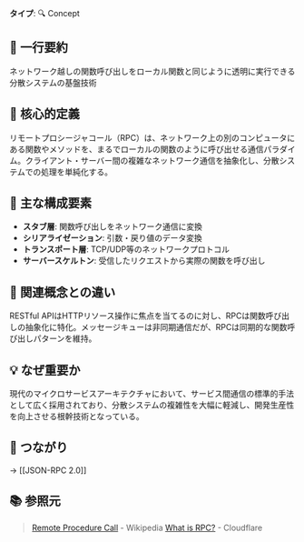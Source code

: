 **タイプ**: 🔍 Concept

## 📝 一行要約
ネットワーク越しの関数呼び出しをローカル関数と同じように透明に実行できる分散システムの基盤技術

## 🎯 核心的定義
リモートプロシージャコール（RPC）は、ネットワーク上の別のコンピュータにある関数やメソッドを、まるでローカルの関数のように呼び出せる通信パラダイム。クライアント・サーバー間の複雑なネットワーク通信を抽象化し、分散システムでの処理を単純化する。

## 🌟 主な構成要素
- **スタブ層**: 関数呼び出しをネットワーク通信に変換
- **シリアライゼーション**: 引数・戻り値のデータ変換
- **トランスポート層**: TCP/UDP等のネットワークプロトコル
- **サーバースケルトン**: 受信したリクエストから実際の関数を呼び出し

## 🔄 関連概念との違い
RESTful APIはHTTPリソース操作に焦点を当てるのに対し、RPCは関数呼び出しの抽象化に特化。メッセージキューは非同期通信だが、RPCは同期的な関数呼び出しパターンを維持。

## 💡 なぜ重要か
現代のマイクロサービスアーキテクチャにおいて、サービス間通信の標準的手法として広く採用されており、分散システムの複雑性を大幅に軽減し、開発生産性を向上させる根幹技術となっている。

## 🔗 つながり
→ [[JSON-RPC 2.0]]

## 📚 参照元
> [Remote Procedure Call](https://en.wikipedia.org/wiki/Remote_procedure_call) - Wikipedia
> [What is RPC?](https://www.cloudflare.com/learning/app-services/what-is-rpc/) - Cloudflare